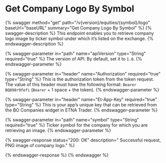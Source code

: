 # Get Company Logo By Symbol

{% swagger method="get" path="/v{version}/equities/{symbol}/logo" baseUrl="baseURL" summary="Get Company Logo By Symbol" %}
{% swagger-description %}
This endpoint enables you to retrieve company logo image by ticker symbol under which it’s listed on the exchange.
{% endswagger-description %}

{% swagger-parameter in="path" name="apiVersion" type="String" required="true" %}
The version of API. By default, set it to `1.0`.
{% endswagger-parameter %}

{% swagger-parameter in="header" name="Authorization" required="true" type="String" %}
This is the authorization token from the token request. The value of this header must have the following format: `Bearer BQ898r9fefi` (`Bearer` + 1 space + the token).
{% endswagger-parameter %}

{% swagger-parameter in="header" name="Et-App-Key" required="true" type="String" %}
This is your app’s unique key that can be retrieved from the BO Companies widget in ETNA Trader.
{% endswagger-parameter %}

{% swagger-parameter in="path" name="symbol" type="String" required="true" %}
Ticker symbol for the company for which you are retrieving an image.
{% endswagger-parameter %}

{% swagger-response status="200: OK" description="	 Successful request, PNG image of company logo." %}

{% endswagger-response %}
{% endswagger %}

